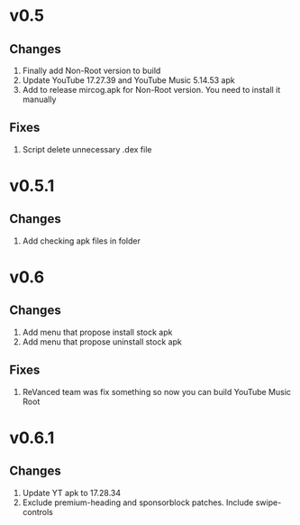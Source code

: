 # v0.5
## Changes
1. Finally add Non-Root version to build
2. Update YouTube 17.27.39 and YouTube Music 5.14.53 apk
3. Add to release mircog.apk for Non-Root version. You need to install it manually

## Fixes
1. Script delete unnecessary .dex file

# v0.5.1
## Changes
1. Add checking apk files in folder

# v0.6
## Changes
1. Add menu that propose install stock apk
2. Add menu that propose uninstall stock apk

## Fixes
1. ReVanced team was fix something so now you can build YouTube Music Root

# v0.6.1 
## Changes
1. Update YT apk to 17.28.34
2. Exclude premium-heading and sponsorblock patches. Include swipe-controls